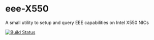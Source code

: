 # eee-X550
A small utility to setup and query EEE capabilities on Intel X550 NICs

[![Build Status](https://travis-ci.org/migrax/eee-X550.svg?branch=master)](https://travis-ci.org/migrax/eee-X550)
